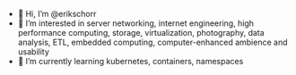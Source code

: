 - 👋 Hi, I’m @erikschorr
- 👀 I’m interested in server networking, internet engineering, high performance computing, storage, virtualization, photography, data analysis, ETL, embedded computing, computer-enhanced ambience and usability
- 🌱 I’m currently learning kubernetes, containers, namespaces

<!---
erikschorr/erikschorr is a ✨ special ✨ repository because its `README.md` (this file) appears on your GitHub profile.
You can click the Preview link to take a look at your changes.
--->
